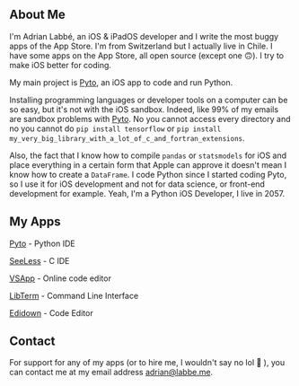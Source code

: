 ## About Me

I'm Adrian Labbé, an iOS & iPadOS developer and I write the most buggy apps of the App Store. I'm from Switzerland but I actually live in Chile. I have some apps on the App Store, all open source (except one 🙃). I try to make iOS better for coding.

My main project is [Pyto](https://pyto.app), an iOS app to code and run Python.

Installing programming languages or developer tools on a computer can be so easy, but it's not with the iOS sandbox. Indeed, like 99% of my emails are sandbox problems with [Pyto](https://pyto.app). No you cannot access every directory and no you cannot do `pip install tensorflow` or `pip install my_very_big_library_with_a_lot_of_c_and_fortran_extensions`.

Also, the fact that I know how to compile `pandas` or `statsmodels` for iOS and place everything in a certain form that Apple can approve it doesn't mean I know how to create a `DataFrame`. I code Python since I started coding Pyto, so I use it for iOS development and not for data science, or front-end development for example. Yeah, I'm a Python iOS Developer, I live in 2057.

## My Apps

[Pyto](https://pyto.app) - Python IDE

[SeeLess](https://seeless.app) - C IDE

[VSApp](https://vseditor.app) - Online code editor

[LibTerm](https://libterm.app) - Command Line Interface

[Edidown](https://edidown.app) - Code Editor


## Contact

For support for any of my apps (or to hire me, I wouldn't say no lol 🤗 ), you can contact me at my email address [adrian@labbe.me](mailto:adrian@labbe.me).
